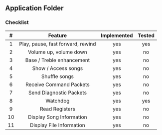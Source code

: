 ## Application Folder

### Checklist

| #  | Feature                           | Implemented | Tested |
|:--:|:---------------------------------:|:-----------:|:------:|
| 1  | Play, pause, fast forward, rewind |  yes        |   yes  |
| 2  | Volume up, volume down            |  yes        |   no   |
| 3  | Base / Treble enhancement         |  yes        |   no   |
| 4  | Show / Access songs               |  yes        |   no   |
| 5  | Shuffle songs                     |  yes        |   no   |
| 6  | Receive Command Packets           |  yes        |   no   |
| 7  | Send Diagnostic Packets           |  yes        |   no   |
| 8  | Watchdog                          |  yes        |   yes  |
| 9  | Read Registers                    |  yes        |   no   |
| 10 | Display Song Information          |  yes        |   no   |
| 11 | Display File Information          |  yes        |   no   |